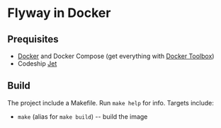 # Flyway in Docker

## Prequisites

* [Docker](https://www.docker.com) and Docker Compose (get everything with [Docker Toolbox](https://www.docker.com/products/docker-toolbox))
* Codeship [Jet](https://codeship.com/documentation/docker/installation/)

## Build

The project include a Makefile. Run ```make help``` for info.  Targets include:
* ```make``` (alias for ```make build```) -- build the image



